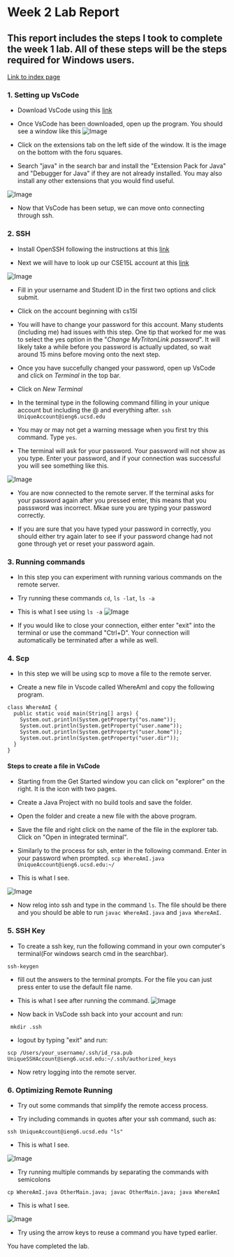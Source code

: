 # Week 2 Lab Report
## This report includes the steps I took to complete the week 1 lab. All of these steps will be the steps required for Windows users.

[Link to index page](https://rygoh1.github.io/cse15l-lab-reports/index.html)

### 1. Setting up VsCode

* Download VsCode using this [link](https://code.visualstudio.com/download)

* Once VsCode has been downloaded, open up the program. You should see a window like this 
![Image](lab-report-1-ss/VsCode_ss.png)

* Click on the extensions tab on the left side of the window. It is the image on the bottom with the foru squares.

* Search "java" in the search bar and install the "Extension Pack for Java" and "Debugger for Java" if they are not already installed. You may also install any other extensions that you would find useful.

![Image](lab-report-1-ss/VsCode_ext_ss.png)

* Now that VsCode has been setup, we can move onto connecting through ssh.


### 2. SSH

* Install OpenSSH following the instructions at this [link](https://docs.microsoft.com/en-us/windows-server/administration/openssh/openssh_install_firstuse#install-openssh-using-windows-settings)

* Next we will have to look up our CSE15L account at this [link](https://sdacs.ucsd.edu/~icc/index.php)

![Image](lab-report-1-ss/Account_lookup_ss.png)

* Fill in your username and Student ID in the first two options and click submit.

* Click on the account beginning with cs15l

* You will have to change your password for this account. Many students (including me) had issues with this step. One tip that worked for me was to select the yes option in the "*Change MyTritonLink password*". It will likely take a while before you password is actually updated, so wait around 15 mins before moving onto the next step.

* Once you have succefully changed your password, open up VsCode and click on *Terminal* in the top bar.

* Click on *New Terminal*

* In the terminal type in the following command filling in your unique account but including the @ and everything after.
`ssh UniqueAccount@ieng6.ucsd.edu`

* You may or may not get a warning message when you first try this command. Type `yes`.

* The terminal will ask for your password. Your password will not show as you type. Enter your password, and if your connection was successful you will see something like this.

![Image](lab-report-1-ss/ssh_connected_ss.png)

* You are now connected to the remote server. If the terminal asks for your password again after you pressed enter, this means that you passsword was incorrect. Mkae sure you are typing your password correctly. 

* If you are sure that you have typed your password in correctly, you should either try again later to see if your password change had not gone through yet or reset your password again.

### 3. Running commands

* In this step you can experiment with running various commands on the remote server.

* Try running these commands 
`cd`, `ls -lat`, `ls -a`

* This is what I see using `ls -a`
![Image](lab-report-1-ss/ls_a_ss.png)

* If you would like to close your connection, either enter "exit" into the terminal or use the command "Ctrl+D". Your connection will automatically be terminated after a while as well.

### 4. Scp

* In this step we will be using scp to move a file to the remote server. 

* Create a new file in Vscode called WhereAmI and copy the following program.

```
class WhereAmI {
  public static void main(String[] args) {
    System.out.println(System.getProperty("os.name"));
    System.out.println(System.getProperty("user.name"));
    System.out.println(System.getProperty("user.home"));
    System.out.println(System.getProperty("user.dir"));
  }
}
```
#### Steps to create a file in VsCode
* Starting from the Get Started window you can click on "explorer" on the right. It is the icon with two pages.

* Create a Java Project with no build tools and save the folder. 

* Open the folder and create a new file with the above program.

* Save the file and right click on the name of the file in the explorer tab. Click on "Open in integrated terminal".

* Similarly to the process for ssh, enter in the following command. Enter in your password when prompted.
`scp WhereAmI.java UniqueAccount@ieng6.ucsd.edu:~/`

* This is what I see.

![Image](lab-report-1-ss/scp_ss.png)

* Now relog into ssh and type in the command `ls`. The file should be there and you should be able to run `javac WhereAmI.java` and `java WhereAmI`.

### 5. SSH Key

* To create a ssh key, run the following command in your own computer's terminal(For windows search cmd in the searchbar).

`ssh-keygen`

* fill out the answers to the terminal prompts. For the file you can just press enter to use the default file name.

* This is what I see after running the command. 
![Image](lab-report-1-ss/ssh_key_ss.png)

* Now back in VsCode ssh back into your account and run:

` mkdir .ssh`

* logout by typing "exit" and run:

`scp /Users/your_username/.ssh/id_rsa.pub UniqueSSHAccount@ieng6.ucsd.edu:~/.ssh/authorized_keys`

* Now retry logging into the remote server.

### 6. Optimizing Remote Running

* Try out some commands that simplify the remote access process.

* Try including commands in quotes after your ssh command, such as:

`ssh UniqueAccount@ieng6.ucsd.edu "ls"`

* This is what I see.

![Image](lab-report-1-ss/ls_ss.png)

* Try running multiple commands by separating the commands with semicolons

`cp WhereAmI.java OtherMain.java; javac OtherMain.java; java WhereAmI`

* This is what I see.

![Image](lab-report-1-ss/cp_ss.png)

* Try using the arrow keys to reuse a command you have typed earlier.

You have completed the lab.